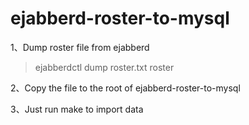 # ejabberd-roster-to-mysql

1、Dump roster file from ejabberd

> ejabberdctl dump roster.txt roster

2、Copy the file to the root of ejabberd-roster-to-mysql

3、Just run make to import data
